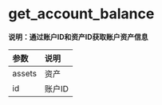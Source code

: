 # get_account_balance

**说明：通过账户ID和资产ID获取账户资产信息**

| 参数 | 说明 |
| :--- | :--- |
| assets | 资产 |
| id | 账户ID |



